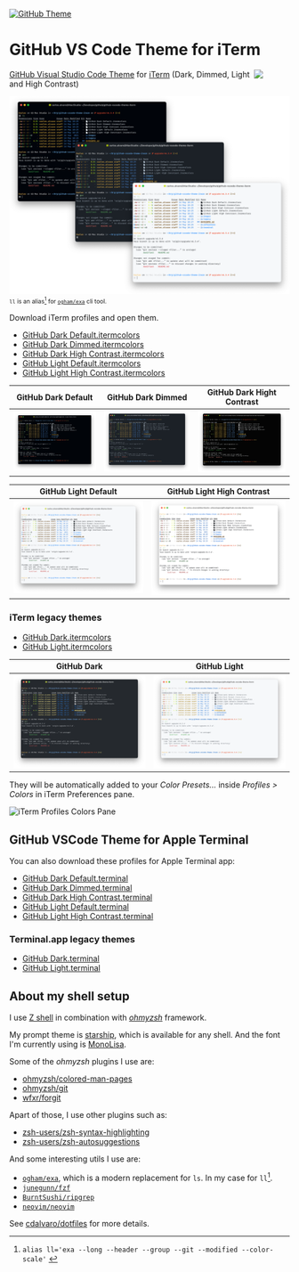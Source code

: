 [![GitHub Theme][vscode-github-theme-version]][github-vscode-theme-release]

# GitHub VS Code Theme for iTerm

<img src="https://github.gallerycdn.vsassets.io/extensions/github/github-vscode-theme/6.3.4/1680003819182/Microsoft.VisualStudio.Services.Icons.Default" width="64px" align="right" style="top: 1px; visibility: visible;" />

[GitHub Visual Studio Code Theme][vscode-github-theme-marketplace] for [iTerm](https://iterm2.com) (Dark, Dimmed, Light and High Contrast)

<p style="font-size:8pt">
  <img src="images/GitHubThemeiTerm.png">
  <code>ll</code> is an alias<span id="a1"><a href="#f1"><sup>1</sup></a></span> for <a href="https://github.com/ogham/exa"><code>ogham/exa</code></a> cli tool.
</p>

Download iTerm profiles and open them.

- [GitHub Dark Default.itermcolors](https://raw.githubusercontent.com/cdalvaro/github-vscode-theme-iterm/HEAD/GitHub%20Dark%20Default.itermcolors)
- [GitHub Dark Dimmed.itermcolors](https://raw.githubusercontent.com/cdalvaro/github-vscode-theme-iterm/HEAD/GitHub%20Dark%20Dimmed.itermcolors)
- [GitHub Dark High Contrast.itermcolors](https://raw.githubusercontent.com/cdalvaro/github-vscode-theme-iterm/HEAD/GitHub%20Dark%20High%20Contrast.itermcolors)
- [GitHub Light Default.itermcolors](https://raw.githubusercontent.com/cdalvaro/github-vscode-theme-iterm/HEAD/GitHub%20Light%20Default.itermcolors)
- [GitHub Light High Contrast.itermcolors](https://raw.githubusercontent.com/cdalvaro/github-vscode-theme-iterm/HEAD/GitHub%20Light%20High%20Contrast.itermcolors)

|GitHub Dark Default|GitHub Dark Dimmed|GitHub Dark Hight Contrast|
|:---:|:---:|:---:|
|![GitHub Dark Default](images/GitHub_Dark_Default-iTerm.png)|![GitHub Dark Dimmed](images/GitHub_Dark_Dimmed-iTerm.png)|![GitHub Dark Hight Contrast](images/GitHub_Dark_High_Contrast-iTerm.png)|

|GitHub Light Default|GitHub Light High Contrast|
|:---:|:---:|
|![GitHub Light Default](images/GitHub_Light_Default-iTerm.png)|![GitHub Light High Contrast](images/GitHub_Light_High_Contrast-iTerm.png)|

### iTerm legacy themes

- [GitHub Dark.itermcolors](https://raw.githubusercontent.com/cdalvaro/github-vscode-theme-iterm/HEAD/legacy/GitHub%20Dark.itermcolors)
- [GitHub Light.itermcolors](https://raw.githubusercontent.com/cdalvaro/github-vscode-theme-iterm/HEAD/legacy/GitHub%20Light.itermcolors)

|GitHub Dark|GitHub Light|
|:---:|:---:|
|![GitHub Dark](images/GitHub_Dark-iTerm.png)|![GitHub Light](images/GitHub_Light-iTerm.png)|

They will be automatically added to your _Color Presets..._ inside _Profiles > Colors_ in iTerm Preferences pane.

![iTerm Profiles Colors Pane](images/iTermProfilesColorsPane.png)

## GitHub VSCode Theme for Apple Terminal

You can also download these profiles for Apple Terminal app:

- [GitHub Dark Default.terminal](https://raw.githubusercontent.com/cdalvaro/github-vscode-theme-iterm/HEAD/terminal/GitHub%20Dark%20Default.terminal)
- [GitHub Dark Dimmed.terminal](https://raw.githubusercontent.com/cdalvaro/github-vscode-theme-iterm/HEAD/terminal/GitHub%20Dark%20Dimmed.terminal)
- [GitHub Dark High Contrast.terminal](https://raw.githubusercontent.com/cdalvaro/github-vscode-theme-iterm/HEAD/terminal/GitHub%20Dark%20High%20Contrast.terminal)
- [GitHub Light Default.terminal](https://raw.githubusercontent.com/cdalvaro/github-vscode-theme-iterm/HEAD/terminal/GitHub%20Light%20Default.terminal)
- [GitHub Light High Contrast.terminal](https://raw.githubusercontent.com/cdalvaro/github-vscode-theme-iterm/HEAD/terminal/GitHub%20Light%20High%20Contrast.terminal)

### Terminal.app legacy themes

- [GitHub Dark.terminal](https://raw.githubusercontent.com/cdalvaro/github-vscode-theme-iterm/HEAD/terminal/legacy/GitHub%20Dark.terminal)
- [GitHub Light.terminal](https://raw.githubusercontent.com/cdalvaro/github-vscode-theme-iterm/HEAD/terminal/legacy/GitHub%20Light.terminal)

[vscode-github-theme-marketplace]: https://marketplace.visualstudio.com/items?itemName=GitHub.github-vscode-theme
[vscode-github-theme-version]: https://img.shields.io/badge/GitHub%20Theme-v6.3.5-007ACC?style=flat-square&logo=visual-studio-code&logoColor=007ACC
[github-vscode-theme-release]: https://github.com/primer/github-vscode-theme/releases/tag/v6.3.5

## About my shell setup

I use [Z shell](https://zsh.sourceforge.io) in combination with [_ohmyzsh_](https://ohmyz.sh) framework.

My prompt theme is [starship](https://starship.rs), which is available for any shell. And the font I'm currently using is [MonoLisa](https://www.monolisa.dev).

Some of the _ohmyzsh_ plugins I use are:

- [ohmyzsh/colored-man-pages](https://github.com/ohmyzsh/ohmyzsh/tree/master/plugins/colored-man-pages)
- [ohmyzsh/git](https://github.com/ohmyzsh/ohmyzsh/tree/master/plugins/git)
- [wfxr/forgit](https://github.com/wfxr/forgit)

Apart of those, I use other plugins such as:

- [zsh-users/zsh-syntax-highlighting](https://github.com/zsh-users/zsh-syntax-highlighting)
- [zsh-users/zsh-autosuggestions](https://github.com/zsh-users/zsh-autosuggestions)

And some interesting utils I use are:

- [`ogham/exa`](https://the.exa.website), which is a modern replacement for `ls`. In my case for `ll`<a href="#f1"><sup>1</sup></a>.
- [`junegunn/fzf`](https://github.com/junegunn/fzf)
- [`BurntSushi/ripgrep`](https://github.com/BurntSushi/ripgrep)
- [`neovim/neovim`](https://github.com/neovim/neovim)

See <a href="https://github.com/cdalvaro/dotfiles">cdalvaro/dotfiles</a> for more details.

---

1. <span id="f1"></span> `alias ll='exa --long --header --group --git --modified --color-scale'` [↩️](#a1)
